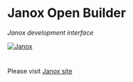 # Janox Open Builder

*Janox development interface*

[![Janox](http://www.janox.it/images/j.png)](http://www.janox.it)

#

Please visit [Janox site](http://www.janox.it)
